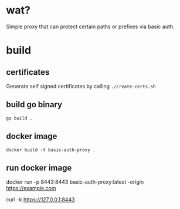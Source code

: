 # wat?

Simple proxy that can protect certain paths or prefixes via basic auth.

# build

## certificates
Generate self signed certificates by calling `./create-certs.sh`

## build go binary

    go build .

## docker image

    docker build -t basic-auth-proxy .

## run docker image

   docker run -p 8443:8443 basic-auth-proxy:latest -origin https://example.com

   curl -k https://127.0.0.1:8443
